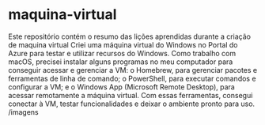 # maquina-virtual
Este repositório contém o resumo das lições aprendidas durante a criação de maquina virtual
Criei uma máquina virtual do Windows no Portal do Azure para testar e utilizar recursos do Windows. Como trabalho com macOS, precisei instalar alguns programas no meu computador para conseguir acessar e gerenciar a VM: o Homebrew, para gerenciar pacotes e ferramentas de linha de comando; o PowerShell, para executar comandos e configurar a VM; e o Windows App (Microsoft Remote Desktop), para acessar remotamente a máquina virtual. Com essas ferramentas, consegui conectar à VM, testar funcionalidades e deixar o ambiente pronto para uso. /imagens 
